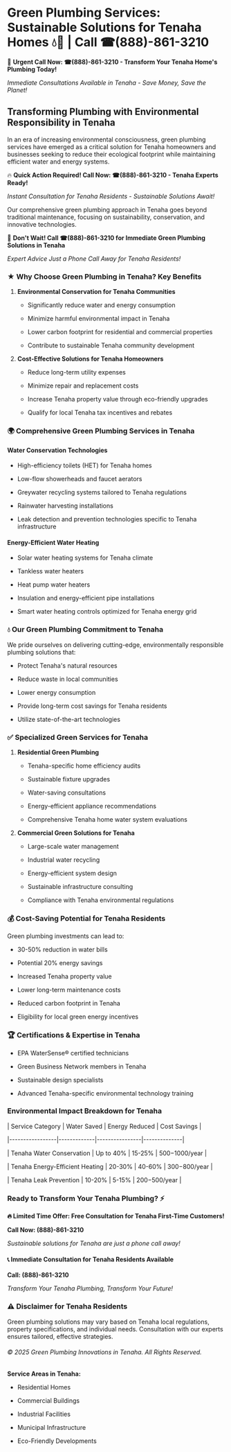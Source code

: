 # Green Plumbing Services: Sustainable Solutions for Tenaha Homes 💧🌿 | Call ☎(888)-861-3210

🚨 **Urgent Call Now: ☎(888)-861-3210 - Transform Your Tenaha Home's Plumbing Today!**
*Immediate Consultations Available in Tenaha - Save Money, Save the Planet!*

## Transforming Plumbing with Environmental Responsibility in Tenaha

In an era of increasing environmental consciousness, green plumbing services have emerged as a critical solution for Tenaha homeowners and businesses seeking to reduce their ecological footprint while maintaining efficient water and energy systems. 

🔥 **Quick Action Required! Call Now: ☎(888)-861-3210 - Tenaha Experts Ready!**
*Instant Consultation for Tenaha Residents - Sustainable Solutions Await!*

Our comprehensive green plumbing approach in Tenaha goes beyond traditional maintenance, focusing on sustainability, conservation, and innovative technologies.

🚨 **Don't Wait! Call ☎(888)-861-3210 for Immediate Green Plumbing Solutions in Tenaha**
*Expert Advice Just a Phone Call Away for Tenaha Residents!*

### ★ Why Choose Green Plumbing in Tenaha? Key Benefits

1. **Environmental Conservation for Tenaha Communities** 
   - Significantly reduce water and energy consumption
   - Minimize harmful environmental impact in Tenaha
   - Lower carbon footprint for residential and commercial properties
   - Contribute to sustainable Tenaha community development

2. **Cost-Effective Solutions for Tenaha Homeowners** 
   - Reduce long-term utility expenses
   - Minimize repair and replacement costs
   - Increase Tenaha property value through eco-friendly upgrades
   - Qualify for local Tenaha tax incentives and rebates

### 🌍 Comprehensive Green Plumbing Services in Tenaha

#### Water Conservation Technologies
- High-efficiency toilets (HET) for Tenaha homes
- Low-flow showerheads and faucet aerators
- Greywater recycling systems tailored to Tenaha regulations
- Rainwater harvesting installations
- Leak detection and prevention technologies specific to Tenaha infrastructure

#### Energy-Efficient Water Heating
- Solar water heating systems for Tenaha climate
- Tankless water heaters
- Heat pump water heaters
- Insulation and energy-efficient pipe installations
- Smart water heating controls optimized for Tenaha energy grid

### 💧 Our Green Plumbing Commitment to Tenaha

We pride ourselves on delivering cutting-edge, environmentally responsible plumbing solutions that:
- Protect Tenaha's natural resources
- Reduce waste in local communities
- Lower energy consumption
- Provide long-term cost savings for Tenaha residents
- Utilize state-of-the-art technologies

### ✅ Specialized Green Services for Tenaha

1. **Residential Green Plumbing**
   - Tenaha-specific home efficiency audits
   - Sustainable fixture upgrades
   - Water-saving consultations
   - Energy-efficient appliance recommendations
   - Comprehensive Tenaha home water system evaluations

2. **Commercial Green Solutions for Tenaha**
   - Large-scale water management
   - Industrial water recycling
   - Energy-efficient system design
   - Sustainable infrastructure consulting
   - Compliance with Tenaha environmental regulations

### 💰 Cost-Saving Potential for Tenaha Residents

Green plumbing investments can lead to:
- 30-50% reduction in water bills
- Potential 20% energy savings
- Increased Tenaha property value
- Lower long-term maintenance costs
- Reduced carbon footprint in Tenaha
- Eligibility for local green energy incentives

### 🏆 Certifications & Expertise in Tenaha

- EPA WaterSense® certified technicians
- Green Business Network members in Tenaha
- Sustainable design specialists
- Advanced Tenaha-specific environmental technology training

### Environmental Impact Breakdown for Tenaha

| Service Category | Water Saved | Energy Reduced | Cost Savings |
|-----------------|-------------|----------------|--------------|
| Tenaha Water Conservation | Up to 40% | 15-25% | $500-$1000/year |
| Tenaha Energy-Efficient Heating | 20-30% | 40-60% | $300-$800/year |
| Tenaha Leak Prevention | 10-20% | 5-15% | $200-$500/year |

### Ready to Transform Your Tenaha Plumbing? ⚡

**🔥 Limited Time Offer: Free Consultation for Tenaha First-Time Customers!**

**Call Now: (888)-861-3210**
*Sustainable solutions for Tenaha are just a phone call away!*

#### 📞 Immediate Consultation for Tenaha Residents Available

**Call: (888)-861-3210**
*Transform Your Tenaha Plumbing, Transform Your Future!*

### ⚠️ Disclaimer for Tenaha Residents

Green plumbing solutions may vary based on Tenaha local regulations, property specifications, and individual needs. Consultation with our experts ensures tailored, effective strategies.

###### © 2025 Green Plumbing Innovations in Tenaha. All Rights Reserved.

**Service Areas in Tenaha:** 
- Residential Homes
- Commercial Buildings
- Industrial Facilities
- Municipal Infrastructure
- Eco-Friendly Developments